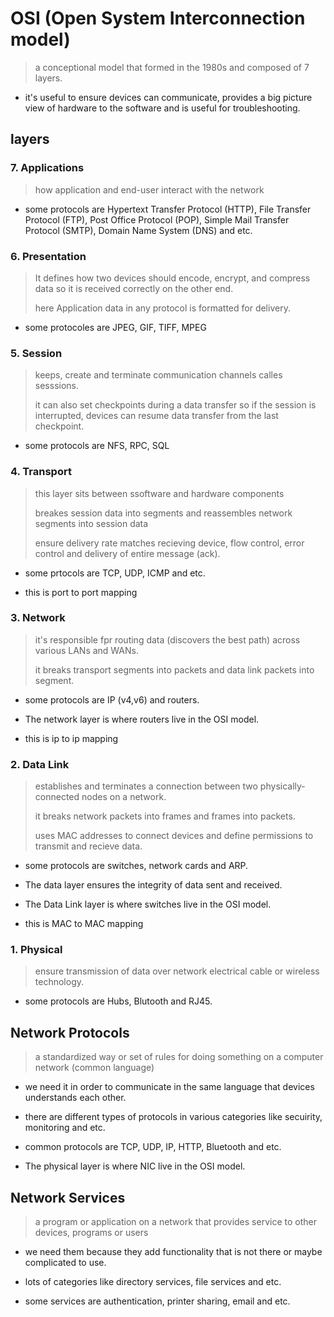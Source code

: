 # OSI (Open System Interconnection model)

> a conceptional model that formed in the 1980s and composed of 7 layers.

- it's useful to ensure devices can communicate, provides a big picture view of hardware to the software and is useful for troubleshooting.

## layers

### 7. Applications

> how application and end-user interact with the network

- some protocols are Hypertext Transfer Protocol (HTTP), File Transfer Protocol (FTP), Post Office Protocol (POP), Simple Mail Transfer Protocol (SMTP), Domain Name System (DNS) and etc.

### 6. Presentation

> It defines how two devices should encode, encrypt, and compress data so it is received correctly on the other end.
>
> here Application data in any protocol is formatted for delivery.

- some protocoles are JPEG, GIF, TIFF, MPEG

### 5. Session

> keeps, create and terminate communication channels calles sesssions.
>
> it can also set checkpoints during a data transfer so if the session is interrupted, devices can resume data transfer from the last checkpoint.

- some protocols are NFS, RPC, SQL

### 4. Transport

> this layer sits between ssoftware and hardware components
>
> breakes session data into segments and reassembles network segments into session data
>
> ensure delivery rate matches recieving device, flow control, error control and delivery of entire message (ack).

- some prtocols are TCP, UDP, ICMP and etc.

- this is port to port mapping

### 3. Network

> it's responsible fpr routing data (discovers the best path) across various LANs and WANs.
>
> it breaks transport segments into packets and data link packets into segment.

- some protocols are IP (v4,v6) and routers.

- The network layer is where routers live in the OSI model.

- this is ip to ip mapping

### 2. Data Link

> establishes and terminates a connection between two physically-connected nodes on a network.
>
> it breaks network packets into frames and frames into packets.
>
> uses MAC addresses to connect devices and define permissions to transmit and recieve data.

- some protocols are switches, network cards and ARP.

- The data layer ensures the integrity of data sent and received.

- The Data Link layer is where switches live in the OSI model.

- this is MAC to MAC mapping

### 1. Physical

> ensure transmission of data over network electrical cable or wireless technology.

- some protocols are Hubs, Blutooth and RJ45.

## Network Protocols

> a standardized way or set of rules for doing something on a computer network (common language)

- we need it in order to communicate in the same language that devices understands each other.

- there are different types of protocols in various categories like secuirity, monitoring and etc.

- common protocols are TCP, UDP, IP, HTTP, Bluetooth and etc.

- The physical layer is where NIC live in the OSI model.

## Network Services

> a program or application on a network that provides service to other devices, programs or users

- we need them because they add functionality that is not there or maybe complicated to use.

- lots of categories like directory services, file services and etc.

- some services are authentication, printer sharing, email and etc.
